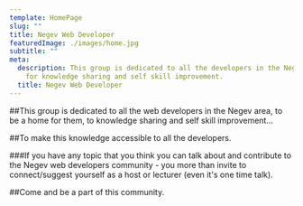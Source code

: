 ```yaml
---
template: HomePage
slug: ""
title: Negev Web Developer
featuredImage: ./images/home.jpg
subtitle: ""
meta:
  description: This group is dedicated to all the developers in the Negev area,
    for knowledge sharing and self skill improvement.
  title: Negev Web Developer
---
```

##This group is dedicated to all the web developers in the Negev area, to be a home for them, to knowledge sharing and self skill improvement...

##To make this knowledge accessible to all the developers.

###If you have any topic that you think you can talk about and contribute to the Negev web developers community - you more than invite to connect/suggest yourself as a host or lecturer (even it's one time talk).

##Come and be a part of this community.